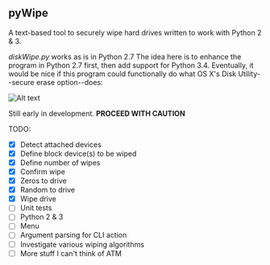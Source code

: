 ## pyWipe

A text-based tool to securely wipe hard drives written to work with Python 2 & 3.

*diskWipe.py* works as is in Python 2.7 
The idea here is to enhance the program in Python 2.7 first, then add support for Python 3.4. Eventually, it would be nice if this program could functionally do what OS X's Disk Utility--secure erase option--does: 

![Alt text](https://github.com/marshki/pyWipe/blob/master/secure_erase.png?raw=true "Disk Utility--secureErase")


 
Still early in development. **PROCEED WITH CAUTION**

TODO: 
- [x] Detect attached devices 
- [x] Define block device(s) to be wiped  
- [x] Define number of wipes 
- [x] Confirm wipe 
- [x] Zeros to drive 
- [x] Random to drive 
- [x] Wipe drive 
- [ ] Unit tests 
- [ ] Python 2 & 3 
- [ ] Menu 
- [ ] Argument parsing for CLI action 
- [ ] Investigate various wiping algorithms 
- [ ] More stuff I can't think of ATM 
